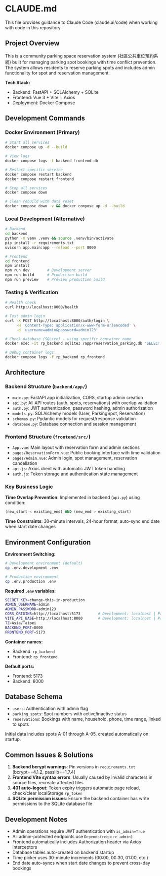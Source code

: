 # CLAUDE.md

This file provides guidance to Claude Code (claude.ai/code) when working with code in this repository.

## Project Overview

This is a community parking space reservation system (社區公共車位預約系統) built for managing parking spot bookings with time conflict prevention. The system allows residents to reserve parking spots and includes admin functionality for spot and reservation management.

**Tech Stack:**
- Backend: FastAPI + SQLAlchemy + SQLite 
- Frontend: Vue 3 + Vite + Axios
- Deployment: Docker Compose

## Development Commands

### Docker Environment (Primary)
```bash
# Start all services
docker compose up -d --build

# View logs
docker compose logs -f backend frontend db

# Restart specific service
docker compose restart backend
docker compose restart frontend

# Stop all services
docker compose down

# Clean rebuild with data reset
docker compose down -v && docker compose up -d --build
```

### Local Development (Alternative)
```bash
# Backend
cd backend
python -m venv .venv && source .venv/bin/activate
pip install -r requirements.txt
uvicorn app.main:app --reload --port 8000

# Frontend
cd frontend
npm install
npm run dev        # Development server
npm run build      # Production build
npm run preview    # Preview production build
```

### Testing & Verification
```bash
# Health check
curl http://localhost:8000/health

# Test admin login
curl -X POST http://localhost:8000/auth/login \
     -H 'Content-Type: application/x-www-form-urlencoded' \
     -d 'username=admin&password=admin123'

# Check database (SQLite) - using specific container name
docker exec -it rp_backend sqlite3 /app/reservation_parking.db "SELECT name FROM sqlite_master WHERE type='table'; SELECT * FROM parking_spots;"

# Debug container logs
docker compose logs -f rp_backend rp_frontend
```

## Architecture

### Backend Structure (`backend/app/`)
- `main.py`: FastAPI app initialization, CORS, startup admin creation
- `api.py`: All API routes (auth, spots, reservations) with overlap validation
- `auth.py`: JWT authentication, password hashing, admin authorization
- `models.py`: SQLAlchemy models (User, ParkingSpot, Reservation)
- `schemas.py`: Pydantic models for request/response validation
- `database.py`: Database connection and session management

### Frontend Structure (`frontend/src/`)
- `App.vue`: Main layout with reservation form and admin sections
- `pages/ReservationForm.vue`: Public booking interface with time validation
- `pages/Admin.vue`: Admin login, spot management, reservation cancellation
- `api.js`: Axios client with automatic JWT token handling
- `auth.js`: Token storage and authentication state management

### Key Business Logic
**Time Overlap Prevention**: Implemented in backend (`api.py`) using condition:
```sql
(new_start < existing_end) AND (new_end > existing_start)
```

**Time Constraints**: 30-minute intervals, 24-hour format, auto-sync end date when start date changes

## Environment Configuration

**Environment Switching:**
```bash
# Development environment (default)
cp .env.development .env

# Production environment  
cp .env.production .env
```

**Required `.env` variables:**
```bash
SECRET_KEY=change-this-in-production
ADMIN_USERNAME=admin
ADMIN_PASSWORD=admin123
CORS_ORIGINS=http://localhost:5173        # Development: localhost | Production: 35.212.137.83
VITE_API_BASE=http://localhost:8000       # Development: localhost | Production: 35.212.137.83
TZ=Asia/Taipei
BACKEND_PORT=8000
FRONTEND_PORT=5173
```

**Container names:**
- Backend: `rp_backend`
- Frontend: `rp_frontend`

**Default ports:**
- Frontend: 5173
- Backend: 8000

## Database Schema

- `users`: Authentication with admin flag
- `parking_spots`: Spot numbers with active/inactive status
- `reservations`: Bookings with name, household, phone, time range, linked to spots

Initial data includes spots A-01 through A-05, created automatically on startup.

## Common Issues & Solutions

1. **Backend bcrypt warnings**: Pin versions in `requirements.txt` (bcrypt==4.1.2, passlib==1.7.4)  
2. **Frontend Vite syntax errors**: Usually caused by invalid characters in source files, recreate affected files
3. **401 auto-logout**: Token expiry triggers automatic page reload, check/clear localStorage `rp_token`
4. **SQLite permission issues**: Ensure the backend container has write permissions to the SQLite database file

## Development Notes

- Admin operations require JWT authentication with `is_admin=True`
- All admin-protected endpoints use `Depends(require_admin)` 
- Frontend automatically includes Authorization header via Axios interceptors
- Database tables auto-created on backend startup
- Time picker uses 30-minute increments (00:00, 00:30, 01:00, etc.)
- End date auto-syncs when start date changes to prevent cross-day bookings
